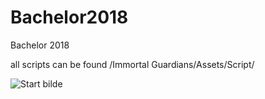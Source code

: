 # Bachelor2018
Bachelor 2018

all scripts can be found /Immortal Guardians/Assets/Script/

![Start bilde](https://i.imgur.com/82ajAsy.png)
